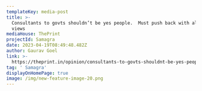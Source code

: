 ```yaml
---
templateKey: media-post
title: >-
  Consultants to govts shouldn’t be yes people.  Must push back with alternative
  views
mediaHouse: ThePrint
projectId: Samagra
date: 2023-04-19T08:49:48.482Z
author: Gaurav Goel
link: >-
  https://theprint.in/opinion/consultants-to-govts-shouldnt-be-yes-people-must-push-back-with-alternative-views/1526317/
tag: ' Samagra'
displayOnHomePage: true
image: /img/new-feature-image-20.png
---
```


